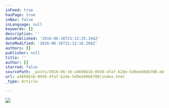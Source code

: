 ```yaml
---
inFeed: true
hasPage: true
inNav: false
inLanguage: null
keywords: []
description: ''
datePublished: '2016-06-16T21:12:25.194Z'
dateModified: '2016-06-16T21:12:16.286Z'
authors: []
publisher: null
title: ''
author: []
starred: false
sourcePath: _posts/2016-06-16-a4698b1b-0936-4faf-b2de-5d9ed40bb700.md
url: a4698b1b-0936-4faf-b2de-5d9ed40bb700/index.html
_type: Article

---
```

![](https://the-grid-user-content.s3-us-west-2.amazonaws.com/b51b082c-4b17-4bf2-9db1-502e93d48c08.jpg)